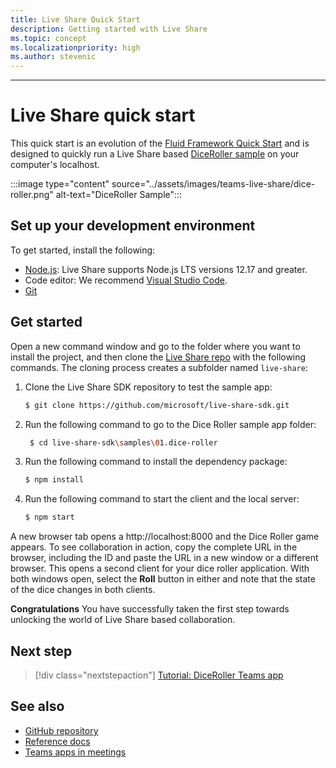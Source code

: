 ```yaml
---
title: Live Share Quick Start
description: Getting started with Live Share
ms.topic: concept
ms.localizationpriority: high
ms.author: stevenic
---
```

---

# Live Share quick start

This quick start is an evolution of the [Fluid Framework Quick Start](https://fluidframework.com/docs/start/quick-start/) and is designed to quickly run a Live Share based [DiceRoller sample](https://github.com/microsoft/live-share-sdk/tree/main/samples/01.dice-roller) on your computer's localhost.

:::image type="content" source="../assets/images/teams-live-share/dice-roller.png" alt-text="DiceRoller Sample":::

## Set up your development environment

To get started, install the following:

* [Node.js](https://nodejs.org/en/download): Live Share supports Node.js LTS versions 12.17 and greater.
* Code editor: We recommend [Visual Studio Code](https://code.visualstudio.com/).
* [Git](https://git-scm.com/downloads)

## Get started

Open a new command window and go to the folder where you want to install the project, and then clone the
[Live Share repo](https://github.com/microsoft/live-share-sdk) with the following commands. The cloning process
creates a subfolder named `live-share`:

1. Clone the Live Share SDK repository to test the sample app:

    ```bash
    $ git clone https://github.com/microsoft/live-share-sdk.git
    ```

1. Run the following command to go to the Dice Roller sample app folder:

   ```bash
    $ cd live-share-sdk\samples\01.dice-roller
   ```

1. Run the following command to install the dependency package:

    ```bash
    $ npm install
    ```

1. Run the following command to start the client and the local server:

   ```bash
   $ npm start
   ```

A new browser tab opens a http://localhost:8000 and the Dice Roller game appears. To see collaboration in
action, copy the complete URL in the browser, including the ID and paste the URL in a new window or a different browser. This opens a second client for your dice roller application. With both windows open, select the **Roll** button in either and note that the state of the dice changes in both clients.

**Congratulations** You have successfully taken the first step towards unlocking the world of Live Share based collaboration.

## Next step

> [!div class="nextstepaction"]
> [Tutorial: DiceRoller Teams app](teams-live-share-tutorial.md)

## See also

* [GitHub repository](https://github.com/microsoft/live-share-sdk)
* [Reference docs](https://aka.ms/livesharedocs)
* [Teams apps in meetings](teams-apps-in-meetings.md)
